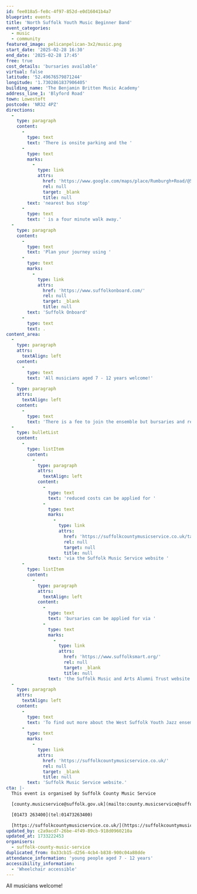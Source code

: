 ```yaml
---
id: fee018a5-fe8c-4f97-852d-e0d16041b4a7
blueprint: events
title: 'North Suffolk Youth Music Beginner Band'
event_categories:
  - music
  - community
featured_image: pelicanpelican-3x2/music.png
start_date: '2025-02-28 16:30'
end_date: '2025-02-28 17:45'
free: true
cost_details: 'bursaries available'
virtual: false
latitude: '52.49676579871244'
longitude: '1.7302861837906405'
building_name: 'The Benjamin Britten Music Academy'
address_line_1: 'Blyford Road'
town: Lowestoft
postcode: 'NR32 4PZ'
directions:
  -
    type: paragraph
    content:
      -
        type: text
        text: 'There is onsite parking and the '
      -
        type: text
        marks:
          -
            type: link
            attrs:
              href: 'https://www.google.com/maps/place/Rumburgh+Road/@52.4954625,1.7312116,18z/data=!4m23!1m16!4m15!1m6!1m2!1s0x47da1ae0115d4dab:0xd81fcb2b6cef18b0!2sThe+Benjamin+Britten+Music+Academy,+Blyford+Road,+Lowestoft!2m2!1d1.730254!2d52.496596!1m6!1m2!1s0x47da1ae0ee57dbdd:0x842997b8eea04d24!2sRumburgh+Road,+Lowestoft+NR32+4TJ!2m2!1d1.734666!2d52.49604!3e2!3m5!1s0x47da1ae0ee57dbdd:0x842997b8eea04d24!8m2!3d52.49604!4d1.734666!16s%2Fg%2F1q67qvsq4?entry=ttu&g_ep=EgoyMDI0MTEyNC4xIKXMDSoASAFQAw%3D%3D'
              rel: null
              target: _blank
              title: null
        text: 'nearest bus stop'
      -
        type: text
        text: ' is a four minute walk away.'
  -
    type: paragraph
    content:
      -
        type: text
        text: 'Plan your journey using '
      -
        type: text
        marks:
          -
            type: link
            attrs:
              href: 'https://www.suffolkonboard.com/'
              rel: null
              target: _blank
              title: null
        text: 'Suffolk Onboard'
      -
        type: text
        text: .
content_area:
  -
    type: paragraph
    attrs:
      textAlign: left
    content:
      -
        type: text
        text: 'All musicians aged 7 - 12 years welcome!'
  -
    type: paragraph
    attrs:
      textAlign: left
    content:
      -
        type: text
        text: 'There is a fee to join the ensemble but bursaries and reduced costs are available, including for people who are in receipt of free school meals and looked after children -'
  -
    type: bulletList
    content:
      -
        type: listItem
        content:
          -
            type: paragraph
            attrs:
              textAlign: left
            content:
              -
                type: text
                text: 'reduced costs can be applied for '
              -
                type: text
                marks:
                  -
                    type: link
                    attrs:
                      href: 'https://suffolkcountymusicservice.co.uk/take-part/remissions-information/'
                      rel: null
                      target: null
                      title: null
                text: 'via the Suffolk Music Service website '
      -
        type: listItem
        content:
          -
            type: paragraph
            attrs:
              textAlign: left
            content:
              -
                type: text
                text: 'bursaries can be applied for via '
              -
                type: text
                marks:
                  -
                    type: link
                    attrs:
                      href: 'https://www.suffolksmart.org/'
                      rel: null
                      target: _blank
                      title: null
                text: 'the Suffolk Music and Arts Alumni Trust website'
  -
    type: paragraph
    attrs:
      textAlign: left
    content:
      -
        type: text
        text: 'To find out more about the West Suffolk Youth Jazz ensemble or find an ensemble near you, please visit the '
      -
        type: text
        marks:
          -
            type: link
            attrs:
              href: 'https://suffolkcountymusicservice.co.uk/'
              rel: null
              target: _blank
              title: null
        text: 'Suffolk Music Service website.'
cta: |-
  This event is organised by Suffolk County Music Service

  [county.musicservice@suffolk.gov.uk](mailto:county.musicservice@suffolk.gov.uk)

  [01473 263400](tel:01473263400)

  [https://suffolkcountymusicservice.co.uk/](https://suffolkcountymusicservice.co.uk/)
updated_by: c2a9acd7-26be-4f49-89cb-918d0960210a
updated_at: 1733222453
organisers:
  - suffolk-county-music-service
duplicated_from: 0a33cb15-d256-4cb4-b838-900c04a88dde
attendance_information: 'young people aged 7 - 12 years'
accessibility_information:
  - 'Wheelchair accessible'
---
```

All musicians welcome!